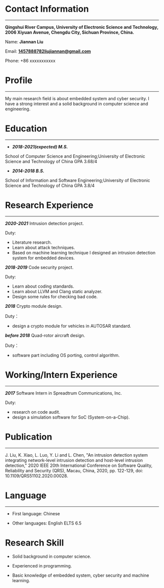 # Contact Information

* * *
**Qingshui River Campus, University of Electronic Science and Technology, 2006 Xiyuan Avenue, Chengdu City, Sichuan Province, China.**

Name: **Jiannan Liu**

Email: **1457888782liujiannan@gmail.com**

Phone: +86 xxxxxxxxxxx

# Profile
* * *
My main research field is about embedded system and cyber security. I have a strong interest and a solid background in computer science and engineering.

# Education
* * *
* ***2018-2021(expected) M.S.***

School of Computer Science and Engineering;University of Electronic Science and Technology of China
GPA 3.68/4

* ***2014-2018 B.S.***

School of Information and Software Engineering;University of Electronic Science and Technology of China
GPA 3.8/4

# Research Experience
* * *
***2020-2021***
Intrusion detection project. 

Duty:

* Literature research.
* Learn about attack techniques.
* Based on machine learning technique I designed an intrusion detection system for embedded devices.

***2018-2019***
Code security project. 

Duty:
* Learn about coding standards.  
* Learn about LLVM and Clang static analyzer.
* Design some rules for checking bad code.

***2018***
Crypto module design.

Duty：

* design a crypto module for vehicles in AUTOSAR standard.

***before 2018***
Quad-rotor aircraft design.

Duty：

* software part including OS porting, control algorithm.

# Working/Intern Experience

* * *
***2017***
Software Intern in Spreadtrum Communications, Inc.

Duty:

* research on code audit.
* design a simulation software for SoC (System-on-a-Chip).

# Publication

* * *
J. Liu, K. Xiao, L. Luo, Y. Li and L. Chen, "An intrusion detection system integrating network-level intrusion detection and host-level intrusion detection," 2020 IEEE 20th International Conference on Software Quality, Reliability and Security (QRS), Macau, China, 2020, pp. 122-129, doi: 10.1109/QRS51102.2020.00028.

# Language

* * *
* First language: Chinese

* Other languages: English ELTS 6.5

# Research Skill

* Solid background in computer science.

* Experienced in programming.

* Basic knowledge of embedded system, cyber security and machine learning. 
